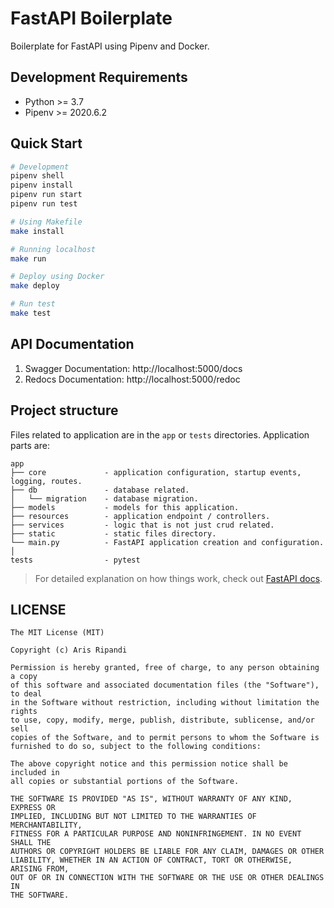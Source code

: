 # FastAPI Boilerplate
Boilerplate for FastAPI using Pipenv and Docker.

## Development Requirements
- Python >= 3.7
- Pipenv >= 2020.6.2

## Quick Start
```sh
# Development
pipenv shell
pipenv install
pipenv run start
pipenv run test

# Using Makefile
make install

# Running localhost
make run

# Deploy using Docker
make deploy

# Run test
make test
```

## API Documentation
1. Swagger Documentation: http://localhost:5000/docs
2. Redocs Documentation: http://localhost:5000/redoc

## Project structure
Files related to application are in the `app` or `tests` directories. Application parts are:

    app
    ├── core             - application configuration, startup events, logging, routes.
    ├── db               - database related.
    │   └── migration    - database migration.
    ├── models           - models for this application.
    ├── resources        - application endpoint / controllers.
    ├── services         - logic that is not just crud related.
    ├── static           - static files directory.
    └── main.py          - FastAPI application creation and configuration.
    │
    tests                - pytest

> For detailed explanation on how things work, check out [FastAPI docs](https://fastapi.tiangolo.com/).

## LICENSE
```
The MIT License (MIT)

Copyright (c) Aris Ripandi

Permission is hereby granted, free of charge, to any person obtaining a copy
of this software and associated documentation files (the "Software"), to deal
in the Software without restriction, including without limitation the rights
to use, copy, modify, merge, publish, distribute, sublicense, and/or sell
copies of the Software, and to permit persons to whom the Software is
furnished to do so, subject to the following conditions:

The above copyright notice and this permission notice shall be included in
all copies or substantial portions of the Software.

THE SOFTWARE IS PROVIDED "AS IS", WITHOUT WARRANTY OF ANY KIND, EXPRESS OR
IMPLIED, INCLUDING BUT NOT LIMITED TO THE WARRANTIES OF MERCHANTABILITY,
FITNESS FOR A PARTICULAR PURPOSE AND NONINFRINGEMENT. IN NO EVENT SHALL THE
AUTHORS OR COPYRIGHT HOLDERS BE LIABLE FOR ANY CLAIM, DAMAGES OR OTHER
LIABILITY, WHETHER IN AN ACTION OF CONTRACT, TORT OR OTHERWISE, ARISING FROM,
OUT OF OR IN CONNECTION WITH THE SOFTWARE OR THE USE OR OTHER DEALINGS IN
THE SOFTWARE.
```
